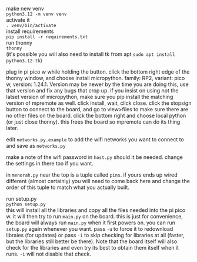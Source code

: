 make new venv  
    `python3.12 -m venv venv`  
activate it  
    `. venv/bin/activate`  
install requirements  
    `pip install -r requirements.txt`  
run thonny  
    `thonny`  
    (it's possible you will also need to install tk from apt `sudo apt install python3.12-tk`)

plug in pi pico w while holding the button. click the bottom right edge of the thonny window, and choose install micropython. family: RP2, variant: pico w, version: 1.24.1. Version may be newer by the time you are doing this, use that version and fix any bugs that crop up. if you insist on using not the latset version of micropython, make sure you pip install the matching version of mpremote as well. click install, wait, click close. click the stopsign button to connect to the board, and go to view>files to make sure there are no other files on the board. click the bottom right and choose local python (or just close thonny). this frees the board so mpremote can do its thing later.  

edit `networks.py.example` to add the wifi networks you want to connect to and save as `networks.py`  

make a note of the wifi password in `host.py` should it be needed. change the settings in there too if you want.  

in `menorah.py` near the top is a tuple called `pins`. if yours ends up wired different (almost certainly) you will need to come back here and change the order of this tuple to match what you actually built.

run setup.py  
    `python setup.py`  
this will install all the libraries and copy all the files needed into the pi pico w. it will then try to run `main.py` on the board. this is just for convenience, the board will always run `main.py` when it first powers on. you can run `setup.py` again whenever you want. pass `-u` to force it to redownload libraies (for updates) or pass `-i` to skip checking for libraries at all (faster, but the libraries still better be there). Note that the board itself will also check for the libraries and even try its best to obtain them itself when it runs. `-i` will not disable that check.
